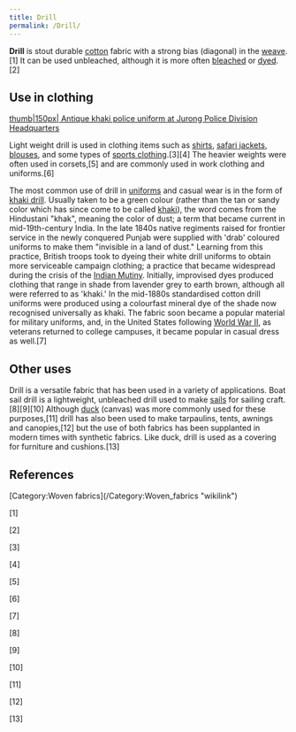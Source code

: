 ```yaml
---
title: Drill
permalink: /Drill/
---
```


**Drill** is stout durable [cotton](/cotton "wikilink") fabric with a
strong bias (diagonal) in the [weave](/weaving "wikilink").[1] It can be
used unbleached, although it is more often
[bleached](/Bleach_(chemical) "wikilink") or [dyed](/dye "wikilink").[2]

## Use in clothing

[thumb\|150px\| Antique khaki police uniform at Jurong Police Division
Headquarters](/Image:SPF_uniform_khaki.jpg "wikilink")

Light weight drill is used in clothing items such as
[shirts](/shirt "wikilink"), [safari
jackets](/safari_jacket "wikilink"), [blouses](/blouse "wikilink"), and
some types of [sports
clothing](/sportswear_(activewear) "wikilink").[3][4] The heavier
weights were often used in corsets,[5] and are commonly used in work
clothing and uniforms.[6]

The most common use of drill in [uniforms](/uniform "wikilink") and
casual wear is in the form of [khaki drill](/khaki_drill "wikilink").
Usually taken to be a green colour (rather than the tan or sandy color
which has since come to be called [khaki](/khaki "wikilink")), the word
comes from the Hindustani "khak", meaning the color of dust; a term that
became current in mid-19th-century India. In the late 1840s native
regiments raised for frontier service in the newly conquered Punjab were
supplied with 'drab' coloured uniforms to make them "invisible in a land
of dust." Learning from this practice, British troops took to dyeing
their white drill uniforms to obtain more serviceable campaign clothing;
a practice that became widespread during the crisis of the [Indian
Mutiny](/Indian_Mutiny "wikilink"). Initially, improvised dyes produced
clothing that range in shade from lavender grey to earth brown, although
all were referred to as 'khaki.' In the mid-1880s standardised cotton
drill uniforms were produced using a colourfast mineral dye of the shade
now recognised universally as khaki. The fabric soon became a popular
material for military uniforms, and, in the United States following
[World War II](/World_War_II "wikilink"), as veterans returned to
college campuses, it became popular in casual dress as well.[7]

## Other uses

Drill is a versatile fabric that has been used in a variety of
applications. Boat sail drill is a lightweight, unbleached drill used to
make [sails](/sails "wikilink") for sailing craft.[8][9][10] Although
[duck](/Cotton_duck "wikilink") (canvas) was more commonly used for
these purposes,[11] drill has also been used to make tarpaulins, tents,
awnings and canopies,[12] but the use of both fabrics has been
supplanted in modern times with synthetic fabrics. Like duck, drill is
used as a covering for furniture and cushions.[13]

## References

<references/>
[Category:Woven fabrics](/Category:Woven_fabrics "wikilink")

[1]

[2]

[3]

[4]

[5]

[6]

[7]

[8]

[9]

[10]

[11]

[12]

[13]